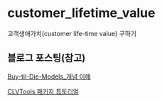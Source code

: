 # customer_lifetime_value
고객생애가치(customer life-time value) 구하기


## 블로그 포스팅(참고)
[Buy-til-Die-Models_개념 이해](https://blog.naver.com/bestinall/222997501610)

[CLVTools 패키지 튜토리얼](https://blog.naver.com/bestinall/222997501610)
